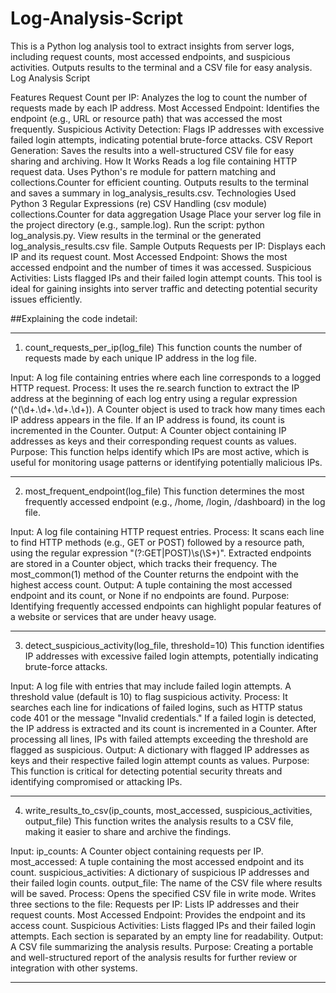 # Log-Analysis-Script
This is a Python log analysis tool to extract insights from server logs, including request counts, most accessed endpoints, and suspicious activities. Outputs results to the terminal and a CSV file for easy analysis.
Log Analysis Script

Features
Request Count per IP: Analyzes the log to count the number of requests made by each IP address.
Most Accessed Endpoint: Identifies the endpoint (e.g., URL or resource path) that was accessed the most frequently.
Suspicious Activity Detection: Flags IP addresses with excessive failed login attempts, indicating potential brute-force attacks.
CSV Report Generation: Saves the results into a well-structured CSV file for easy sharing and archiving.
How It Works
Reads a log file containing HTTP request data.
Uses Python's re module for pattern matching and collections.Counter for efficient counting.
Outputs results to the terminal and saves a summary in log_analysis_results.csv.
Technologies Used
Python 3
Regular Expressions (re)
CSV Handling (csv module)
collections.Counter for data aggregation
Usage
Place your server log file in the project directory (e.g., sample.log).
Run the script: python log_analysis.py.
View results in the terminal or the generated log_analysis_results.csv file.
Sample Outputs
Requests per IP: Displays each IP and its request count.
Most Accessed Endpoint: Shows the most accessed endpoint and the number of times it was accessed.
Suspicious Activities: Lists flagged IPs and their failed login attempt counts.
This tool is ideal for gaining insights into server traffic and detecting potential security issues efficiently.

##Explaining the code indetail:
____________________________________________________________________________________
1. count_requests_per_ip(log_file)
This function counts the number of requests made by each unique IP address in the log file.

Input: A log file containing entries where each line corresponds to a logged HTTP request.
Process:
It uses the re.search function to extract the IP address at the beginning of each log entry using a regular expression (^(\d+\.\d+\.\d+\.\d+)).
A Counter object is used to track how many times each IP address appears in the file.
If an IP address is found, its count is incremented in the Counter.
Output: A Counter object containing IP addresses as keys and their corresponding request counts as values.
Purpose: This function helps identify which IPs are most active, which is useful for monitoring usage patterns or identifying potentially malicious IPs.
____________________________________________________________________________________
2. most_frequent_endpoint(log_file)
This function determines the most frequently accessed endpoint (e.g., /home, /login, /dashboard) in the log file.

Input: A log file containing HTTP request entries.
Process:
It scans each line to find HTTP methods (e.g., GET or POST) followed by a resource path, using the regular expression "(?:GET|POST)\s(\S+)".
Extracted endpoints are stored in a Counter object, which tracks their frequency.
The most_common(1) method of the Counter returns the endpoint with the highest access count.
Output: A tuple containing the most accessed endpoint and its count, or None if no endpoints are found.
Purpose: Identifying frequently accessed endpoints can highlight popular features of a website or services that are under heavy usage.
____________________________________________________________________________________
3. detect_suspicious_activity(log_file, threshold=10)
This function identifies IP addresses with excessive failed login attempts, potentially indicating brute-force attacks.

Input:
A log file with entries that may include failed login attempts.
A threshold value (default is 10) to flag suspicious activity.
Process:
It searches each line for indications of failed logins, such as HTTP status code 401 or the message "Invalid credentials."
If a failed login is detected, the IP address is extracted and its count is incremented in a Counter.
After processing all lines, IPs with failed attempts exceeding the threshold are flagged as suspicious.
Output: A dictionary with flagged IP addresses as keys and their respective failed login attempt counts as values.
Purpose: This function is critical for detecting potential security threats and identifying compromised or attacking IPs.
____________________________________________________________________________________
4. write_results_to_csv(ip_counts, most_accessed, suspicious_activities, output_file)
This function writes the analysis results to a CSV file, making it easier to share and archive the findings.

Input:
ip_counts: A Counter object containing requests per IP.
most_accessed: A tuple containing the most accessed endpoint and its count.
suspicious_activities: A dictionary of suspicious IP addresses and their failed login counts.
output_file: The name of the CSV file where results will be saved.
Process:
Opens the specified CSV file in write mode.
Writes three sections to the file:
Requests per IP: Lists IP addresses and their request counts.
Most Accessed Endpoint: Provides the endpoint and its access count.
Suspicious Activities: Lists flagged IPs and their failed login attempts.
Each section is separated by an empty line for readability.
Output: A CSV file summarizing the analysis results.
Purpose: Creating a portable and well-structured report of the analysis results for further review or integration with other systems.
____________________________________________________________________________________
